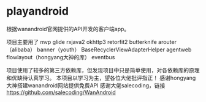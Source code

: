 # playandroid
根据wanandroid官网提供的API开发的客户端app。

项目主要用了 
mvp
glide
rxjava2
okhttp3
retorfit2
butterknife
arouter（alibaba）
banner（youth）
BaseRecyclerViewAdapterHelper
agentweb
flowlayout（hongyang大神的库）
eventbus

项目使用了较多的第三方依赖库，但发现项目中只是简单使用，对各依赖库的原理和优缺待认真学习。
本项目以学习为主，望各位大佬批评指正！
感谢hongyang大神搭建wanandroid网站提供免费API
感谢大佬salecoding，链接 https://github.com/salecoding/WanAndroid
